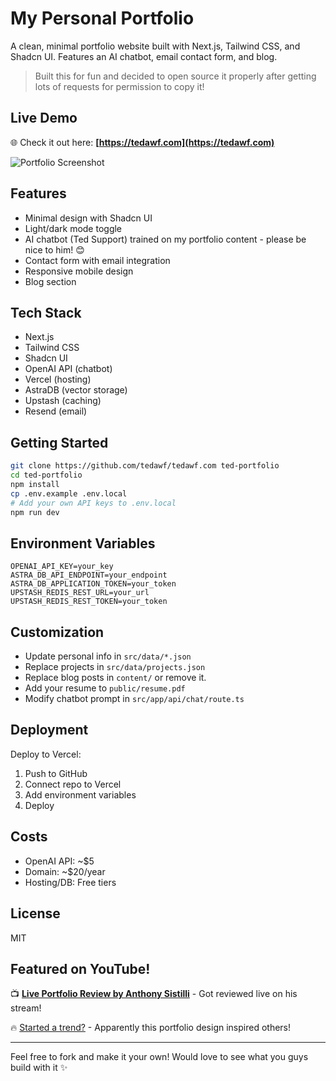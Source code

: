 # My Personal Portfolio

A clean, minimal portfolio website built with Next.js, Tailwind CSS, and Shadcn UI. Features an AI chatbot, email contact form, and blog.

> Built this for fun and decided to open source it properly after getting lots of requests for permission to copy it!

## Live Demo

🌐 Check it out here: **[https://tedawf.com](https://tedawf.com)**

![Portfolio Screenshot](public/tedawf-com-2.png)

## Features

- Minimal design with Shadcn UI
- Light/dark mode toggle
- AI chatbot (Ted Support) trained on my portfolio content - please be nice to him! 😊
- Contact form with email integration
- Responsive mobile design
- Blog section

## Tech Stack

- Next.js
- Tailwind CSS
- Shadcn UI
- OpenAI API (chatbot)
- Vercel (hosting)
- AstraDB (vector storage)
- Upstash (caching)
- Resend (email)

## Getting Started

```bash
git clone https://github.com/tedawf/tedawf.com ted-portfolio
cd ted-portfolio
npm install
cp .env.example .env.local
# Add your own API keys to .env.local
npm run dev
```

## Environment Variables

```env
OPENAI_API_KEY=your_key
ASTRA_DB_API_ENDPOINT=your_endpoint
ASTRA_DB_APPLICATION_TOKEN=your_token
UPSTASH_REDIS_REST_URL=your_url
UPSTASH_REDIS_REST_TOKEN=your_token
```

## Customization

- Update personal info in `src/data/*.json`
- Replace projects in `src/data/projects.json`
- Replace blog posts in `content/` or remove it.
- Add your resume to `public/resume.pdf`
- Modify chatbot prompt in `src/app/api/chat/route.ts`

## Deployment

Deploy to Vercel:

1. Push to GitHub
2. Connect repo to Vercel
3. Add environment variables
4. Deploy

## Costs

- OpenAI API: ~$5
- Domain: ~$20/year
- Hosting/DB: Free tiers

## License

MIT

## Featured on YouTube!

📺 **[Live Portfolio Review by Anthony Sistilli](https://www.youtube.com/watch?v=aUJiNyb3cvM&t=40s)** - Got reviewed live on his stream!

🔥 [Started a trend?](https://youtu.be/ib-Nlg9qWBw?si=1atsKJyfYDXtFVnE&t=400) - Apparently this portfolio design inspired others!

---

Feel free to fork and make it your own! Would love to see what you guys build with it ✨
